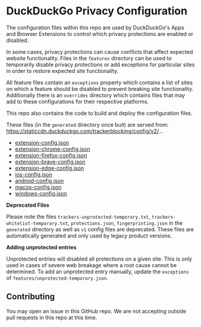 # DuckDuckGo Privacy Configuration

The configuration files within this repo are used by DuckDuckGo's Apps and Browser Extensions to control which privacy protections are enabled or disabled.

In some cases, privacy protections can cause conflicts that affect expected website functionality. Files in the `features` directory can be used to temporarily disable privacy protections or add exceptions for particular sites in order to restore expected site functionality.

All feature files contain an `exceptions` property which contains a list of sites on which a feature should be disabled to prevent breaking site functionality. Additionally there is an `overrides` directory which contains files that may add to these configurations for their respective platforms.
 
This repo also contains the code to build and deploy the configuration files.
 
These files (in the `generated` directory once buit) are served from: https://staticcdn.duckduckgo.com/trackerblocking/config/v2/...

- [extension-config.json](https://staticcdn.duckduckgo.com/trackerblocking/config/v2/extension-config.json)
- [extension-chrome-config.json](https://staticcdn.duckduckgo.com/trackerblocking/config/v2/extension-chrome-config.json)
- [extension-firefox-config.json](https://staticcdn.duckduckgo.com/trackerblocking/config/v2/extension-firefox-config.json)
- [extension-brave-config.json](https://staticcdn.duckduckgo.com/trackerblocking/config/v2/extension-brave-config.json)
- [extension-edge-config.json](https://staticcdn.duckduckgo.com/trackerblocking/config/v2/extension-edge-config.json)
- [ios-config.json](https://staticcdn.duckduckgo.com/trackerblocking/config/v2/ios-config.json)
- [android-config.json](https://staticcdn.duckduckgo.com/trackerblocking/config/v2/android-config.json)
- [macos-config.json](https://staticcdn.duckduckgo.com/trackerblocking/config/v2/macos-config.json)
- [windows-config.json](https://staticcdn.duckduckgo.com/trackerblocking/config/v2/windows-config.json)
 
**Deprecated Files**

Please note the files `trackers-unprotected-temporary.txt`, `trackers-whitelist-temporary.txt`, `protections.json`, `fingerprinting.json` in the `generated` directory as well as `v1` config files are deprecated. These files are automatically generated and only used by legacy product versions.

**Adding unprotected entries**

 Unprotected entries will disabled all protections on a given site. This is only used in cases of severe web breakage where a root cause cannot be determined. To add an unprotected entry manually, update the `exceptions` of `features/unprotected-temporary.json`.

## Contributing 
You may open an issue in this GitHub repo. We are not accepting outside pull requests in this repo at this time.

